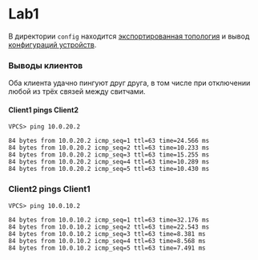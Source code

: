 # Lab1

В директории `config` находится [экспортированная топология](./config/_Exports_unetlab_export-20240616-031624.zip) и вывод [конфигураций устройств](./config/device_configs.md).

### Выводы клиентов

Оба клиента удачно пингуют друг друга, в том числе при отключении любой из трёх связей между свитчами.

#### Client1 pings Client2

```
VPCS> ping 10.0.20.2

84 bytes from 10.0.20.2 icmp_seq=1 ttl=63 time=24.566 ms
84 bytes from 10.0.20.2 icmp_seq=2 ttl=63 time=10.233 ms
84 bytes from 10.0.20.2 icmp_seq=3 ttl=63 time=15.255 ms
84 bytes from 10.0.20.2 icmp_seq=4 ttl=63 time=10.289 ms
84 bytes from 10.0.20.2 icmp_seq=5 ttl=63 time=10.430 ms
```

### Client2 pings Client1

```
VPCS> ping 10.0.10.2

84 bytes from 10.0.10.2 icmp_seq=1 ttl=63 time=32.176 ms
84 bytes from 10.0.10.2 icmp_seq=2 ttl=63 time=22.543 ms
84 bytes from 10.0.10.2 icmp_seq=3 ttl=63 time=8.381 ms
84 bytes from 10.0.10.2 icmp_seq=4 ttl=63 time=8.568 ms
84 bytes from 10.0.10.2 icmp_seq=5 ttl=63 time=7.491 ms
```
